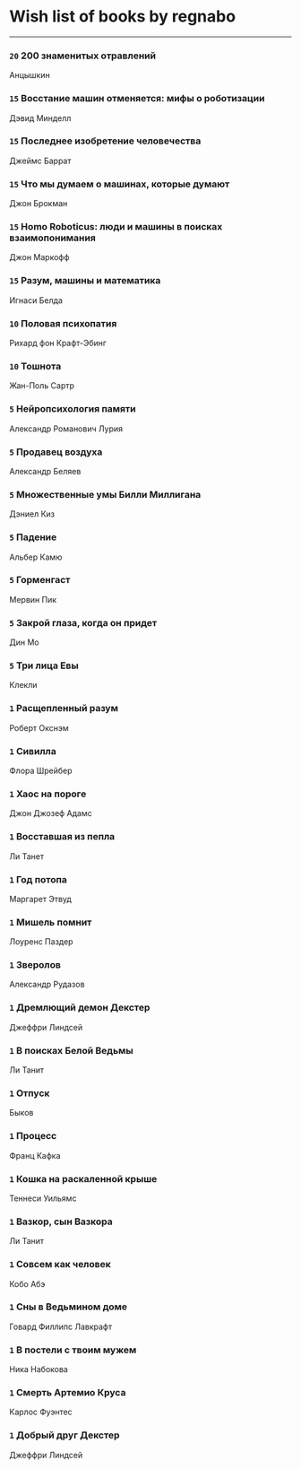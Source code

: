 # Wish list of books by regnabo
---

### `20` 200 знаменитых отравлений
Анцышкин

### `15` Восстание машин отменяется: мифы о роботизации
Дэвид Минделл

### `15` Последнее изобретение человечества
Джеймс Баррат

### `15` Что мы думаем о машинах, которые думают
Джон Брокман

### `15` Homo Roboticus: люди и машины в поисках взаимопонимания
Джон Маркофф

### `15` Разум, машины и математика
Игнаси Белда

### `10` Половая психопатия
Рихард фон Крафт-Эбинг

### `10` Тошнота
Жан-Поль Сартр

### `5` Нейропсихология памяти
Александр Романович Лурия

### `5` Продавец воздуха
Александр Беляев

### `5` Множественные умы Билли Миллигана
Дэниел Киз

### `5` Падение
Альбер Камю

### `5` Горменгаст
Мервин Пик

### `5` Закрой глаза, когда он придет
Дин Мо

### `5` Три лица Евы
Клекли

### `1` Расщепленный разум
Роберт Окснэм

### `1` Сивилла
Флора Шрейбер

### `1` Хаос на пороге
Джон Джозеф Адамс

### `1` Восставшая из пепла
Ли Танет

### `1` Год потопа
Маргарет Этвуд

### `1` Мишель помнит
Лоуренс Паздер

### `1` Зверолов
Александр Рудазов

### `1` Дремлющий демон Декстер
Джеффри Линдсей

### `1` В поисках Белой Ведьмы
Ли Танит

### `1` Отпуск
Быков

### `1` Процесс
Франц Кафка

### `1` Кошка на раскаленной крыше
Теннеси Уильямс

### `1` Вазкор, сын Вазкора
Ли Танит

### `1` Совсем как человек
Кобо Абэ

### `1` Сны в Ведьмином доме
Говард Филлипс Лавкрафт

### `1` В постели с твоим мужем
Ника Набокова

### `1` Смерть Артемио Круса
Карлос Фуэнтес

### `1` Добрый друг Декстер
Джеффри Линдсей

